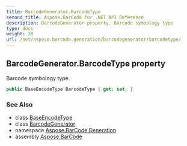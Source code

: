 ```yaml
---
title: BarcodeGenerator.BarcodeType
second_title: Aspose.BarCode for .NET API Reference
description: BarcodeGenerator property. Barcode symbology type
type: docs
weight: 30
url: /net/aspose.barcode.generation/barcodegenerator/barcodetype/
---
```

## BarcodeGenerator.BarcodeType property

Barcode symbology type.

```csharp
public BaseEncodeType BarcodeType { get; set; }
```

### See Also

* class [BaseEncodeType](../../baseencodetype/)
* class [BarcodeGenerator](../)
* namespace [Aspose.BarCode.Generation](../../barcodegenerator/)
* assembly [Aspose.BarCode](../../../)


